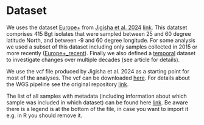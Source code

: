 # Dataset
We uses the dataset <ins>Europe+</ins> from [Jigisha et al. 2024](https://doi.org/10.1101/2024.10.24.619980 ) [link](https://github.com/fmenardo/Bgt_popgen_Europe_2024/tree/Bgt_ms/Datasets). This datatset comprises 415 Bgt isolates that were sampled between 25 and 60 degree latitude North, and between -9 and 60 degree longitude.
For some analysis we used a subset of this dataset including only samples collected in 2015 or more recently (<ins>Europe+_recent</ins>). Finally we also defined a <ins>temporal</ins> dataset to investigate changes over multiple decades (see article for details). 

We use the vcf file produced by Jigisha et al. 2024 as a starting point for most of the analyses. The vcf can be downloaded [here](https://doi.org/10.5281/zenodo.13903934). For details about the WGS pipeline see the original repository [link](https://github.com/fmenardo/Bgt_popgen_Europe_2024/blob/Bgt_ms/WGS_pipeline/WGS_pipeline.md).

The list of all samples with metadata (including information about which sample was included in which dataset) can be found here [link](Minadakis_et_al_2024_Supplementary_Data_S1_rev.csv). Be aware there is a legend is at the bottom of the file, in case you want to import it e.g. in R you should remove it.

